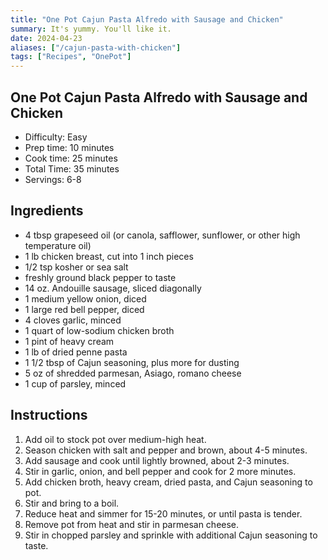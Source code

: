 ```yaml
---
title: "One Pot Cajun Pasta Alfredo with Sausage and Chicken"
summary: It's yummy. You'll like it.
date: 2024-04-23
aliases: ["/cajun-pasta-with-chicken"]
tags: ["Recipes", "OnePot"]
---
```


## One Pot Cajun Pasta Alfredo with Sausage and Chicken

- Difficulty: Easy
- Prep time: 10 minutes
- Cook time: 25 minutes
- Total Time: 35 minutes
- Servings: 6-8

## Ingredients

- 4 tbsp grapeseed oil (or canola, safflower, sunflower, or other high temperature oil)
- 1 lb chicken breast, cut into 1 inch pieces
- 1/2 tsp kosher or sea salt
- freshly ground black pepper to taste
- 14 oz. Andouille sausage, sliced diagonally
- 1 medium yellow onion, diced
- 1 large red bell pepper, diced
- 4 cloves garlic, minced
- 1 quart of low-sodium chicken broth
- 1 pint of heavy cream
- 1 lb of dried penne pasta
- 1 1/2 tbsp of Cajun seasoning, plus more for dusting
- 5 oz of shredded parmesan, Asiago, romano cheese
- 1 cup of parsley, minced

## Instructions

1. Add oil to stock pot over medium-high heat.
2. Season chicken with salt and pepper and brown, about 4-5 minutes.
3. Add sausage and cook until lightly browned, about 2-3 minutes.
4. Stir in garlic, onion, and bell pepper and cook for 2 more minutes.
5. Add chicken broth, heavy cream, dried pasta, and Cajun seasoning to pot.
6. Stir and bring to a boil.
7. Reduce heat and simmer for 15-20 minutes, or until pasta is tender.
8. Remove pot from heat and stir in parmesan cheese.
9. Stir in chopped parsley and sprinkle with additional Cajun seasoning to taste.